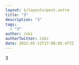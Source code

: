 ```yaml
---
layout: $/layouts/post.astro
title: "3"
description: "3"
tags:
  - "3"
author: ćoki
authorTwitter: čoki
date: 2022-05-12T17:08:03.477Z
---
```

3